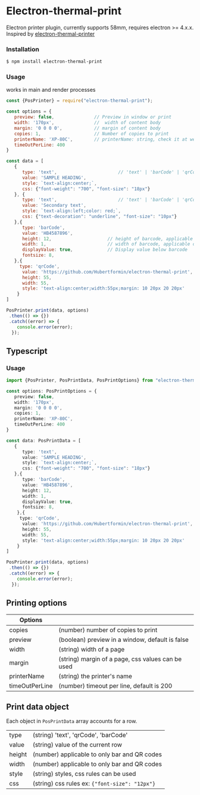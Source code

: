 # Electron-thermal-print
Electron printer plugin, currently supports 58mm, 
requires electron >= 4.x.x.  Inspired by 
[electron-thermal-printer](https://https://www.npmjs.com/package/electron-thermal-printer)

### Installation
```bash
$ npm install electron-thermal-print
```

### Usage
works in main and render processes
```js
const {PosPrinter} = require("electron-thermal-print");

const options = {
   preview: false,               // Preview in window or print
   width: '170px',               //  width of content body
   margin: '0 0 0 0',            // margin of content body
   copies: 1,                    // Number of copies to print
   printerName: 'XP-80C',        // printerName: string, check it at webContent.getPrinters()
   timeOutPerLine: 400
}

const data = [
   {
      type: 'text',                       // 'text' | 'barCode' | 'qrCode'
      value: 'SAMPLE HEADING',
      style: `text-align:center;`,
      css: {"font-weight": "700", "font-size": "18px"}
   }, {
      type: 'text',                       // 'text' | 'barCode' | 'qrCode'
      value: 'Secondary text',
      style: `text-align:left;color: red;`,
      css: {"text-decoration": "underline", "font-size": "10px"}
   },{
      type: 'barCode',
      value: 'HB4587896',
      height: 12,                     // height of barcode, applicable only to bar and QR codes
      width: 1,                       // width of barcode, applicable only to bar and QR codes
      displayValue: true,             // Display value below barcode
      fontsize: 8,
   },{
     type: 'qrCode',
      value: 'https://github.com/Hubertformin/electron-thermal-print',
      height: 55,
      width: 55,
      style: 'text-align:center;width:55px;margin: 10 20px 20 20px'
    }
]

PosPrinter.print(data, options)
 .then(() => {})
 .catch((error) => {
    console.error(error);
  });

```

## Typescript
### Usage

```typescript
import {PosPrinter, PosPrintData, PosPrintOptions} from "electron-thermal-print";

const options: PosPrintOptions = {
   preview: false,
   width: '170px',       
   margin: '0 0 0 0',    
   copies: 1,
   printerName: 'XP-80C',
   timeOutPerLine: 400
}

const data: PosPrintData = [
   {
      type: 'text',
      value: 'SAMPLE HEADING',
      style: `text-align:center;`,
      css: {"font-weight": "700", "font-size": "18px"}
   },{
      type: 'barCode',
      value: 'HB4587896',
      height: 12,
      width: 1,
      displayValue: true,
      fontsize: 8,
    },{
     type: 'qrCode',
      value: 'https://github.com/Hubertformin/electron-thermal-print',
      height: 55,
      width: 55,
      style: 'text-align:center;width:55px;margin: 10 20px 20 20px'
    }
]

PosPrinter.print(data, options)
 .then(() => {})
 .catch((error) => {
    console.error(error);
  });
```

## Printing options
| Options        |           |
| ------------- |:-------------|
| copies     | (number) number of copies to print |
| preview      | (boolean) preview in a window, default is false |
| width      | (string) width of a page       |
| margin | (string)  margin of a page, css values can be used   | 
| printerName | (string) the printer's name      | 
| timeOutPerLine | (number) timeout per line, default is 200      | 

## Print data object
Each object in `PosPrintData` array accounts for a row.

|           |                |
|-----------|:--------------|
| type      | (string) 'text', 'qrCode', 'barCode' |
| value | (string) value of the current row |
| height | (number) applicable to only bar and QR codes|
| width | (number)  applicable to only bar and QR codes|
| style | (string)  styles, css rules can be used |
| css | (string) css rules  ex: `{"font-size": "12px"}` |

